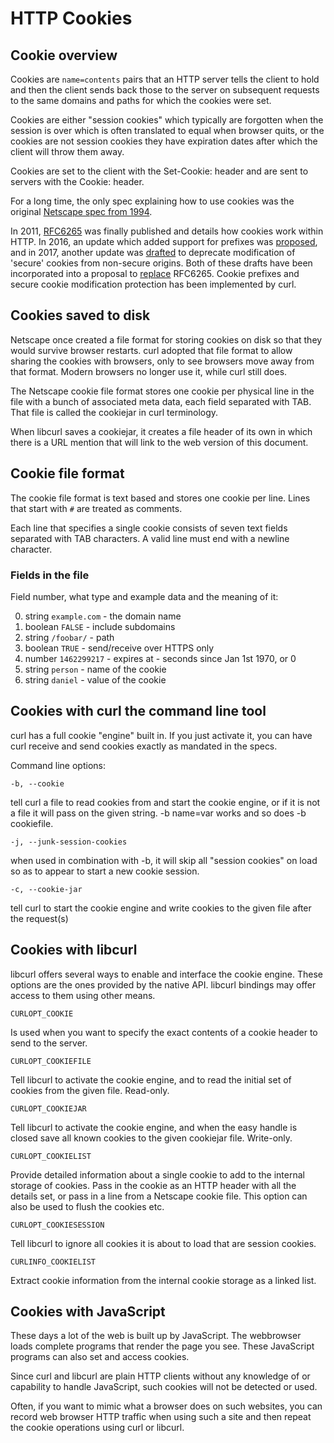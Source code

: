 # HTTP Cookies

## Cookie overview

  Cookies are `name=contents` pairs that an HTTP server tells the client to
  hold and then the client sends back those to the server on subsequent
  requests to the same domains and paths for which the cookies were set.

  Cookies are either "session cookies" which typically are forgotten when the
  session is over which is often translated to equal when browser quits, or
  the cookies are not session cookies they have expiration dates after which
  the client will throw them away.

  Cookies are set to the client with the Set-Cookie: header and are sent to
  servers with the Cookie: header.

  For a long time, the only spec explaining how to use cookies was the
  original [Netscape spec from 1994](https://curl.se/rfc/cookie_spec.html).

  In 2011, [RFC6265](https://www.ietf.org/rfc/rfc6265.txt) was finally
  published and details how cookies work within HTTP. In 2016, an update which
  added support for prefixes was
  [proposed](https://datatracker.ietf.org/doc/html/draft-ietf-httpbis-cookie-prefixes-00),
  and in 2017, another update was
  [drafted](https://datatracker.ietf.org/doc/html/draft-ietf-httpbis-cookie-alone-01)
  to deprecate modification of 'secure' cookies from non-secure origins. Both
  of these drafts have been incorporated into a proposal to
  [replace](https://datatracker.ietf.org/doc/html/draft-ietf-httpbis-rfc6265bis-02)
  RFC6265. Cookie prefixes and secure cookie modification protection has been
  implemented by curl.

## Cookies saved to disk

  Netscape once created a file format for storing cookies on disk so that they
  would survive browser restarts. curl adopted that file format to allow
  sharing the cookies with browsers, only to see browsers move away from that
  format. Modern browsers no longer use it, while curl still does.

  The Netscape cookie file format stores one cookie per physical line in the
  file with a bunch of associated meta data, each field separated with
  TAB. That file is called the cookiejar in curl terminology.

  When libcurl saves a cookiejar, it creates a file header of its own in which
  there is a URL mention that will link to the web version of this document.

## Cookie file format

  The cookie file format is text based and stores one cookie per line. Lines
  that start with `#` are treated as comments.

  Each line that specifies a single cookie consists of seven text fields
  separated with TAB characters. A valid line must end with a newline
  character.

### Fields in the file

  Field number, what type and example data and the meaning of it:

  0. string `example.com` - the domain name
  1. boolean `FALSE` - include subdomains
  2. string `/foobar/` - path
  3. boolean `TRUE` - send/receive over HTTPS only
  4. number `1462299217` - expires at - seconds since Jan 1st 1970, or 0
  5. string `person` - name of the cookie
  6. string `daniel` - value of the cookie

## Cookies with curl the command line tool

  curl has a full cookie "engine" built in. If you just activate it, you can
  have curl receive and send cookies exactly as mandated in the specs.

  Command line options:

  `-b, --cookie`

  tell curl a file to read cookies from and start the cookie engine, or if it
  is not a file it will pass on the given string. -b name=var works and so does
  -b cookiefile.

  `-j, --junk-session-cookies`

  when used in combination with -b, it will skip all "session cookies" on load
  so as to appear to start a new cookie session.

  `-c, --cookie-jar`

  tell curl to start the cookie engine and write cookies to the given file
  after the request(s)

## Cookies with libcurl

  libcurl offers several ways to enable and interface the cookie engine. These
  options are the ones provided by the native API. libcurl bindings may offer
  access to them using other means.

  `CURLOPT_COOKIE`

  Is used when you want to specify the exact contents of a cookie header to
  send to the server.

  `CURLOPT_COOKIEFILE`

  Tell libcurl to activate the cookie engine, and to read the initial set of
  cookies from the given file. Read-only.

  `CURLOPT_COOKIEJAR`

  Tell libcurl to activate the cookie engine, and when the easy handle is
  closed save all known cookies to the given cookiejar file. Write-only.

  `CURLOPT_COOKIELIST`

  Provide detailed information about a single cookie to add to the internal
  storage of cookies. Pass in the cookie as an HTTP header with all the
  details set, or pass in a line from a Netscape cookie file. This option can
  also be used to flush the cookies etc.

  `CURLOPT_COOKIESESSION`

  Tell libcurl to ignore all cookies it is about to load that are session
  cookies.

  `CURLINFO_COOKIELIST`

  Extract cookie information from the internal cookie storage as a linked
  list.

## Cookies with JavaScript

  These days a lot of the web is built up by JavaScript. The webbrowser loads
  complete programs that render the page you see. These JavaScript programs
  can also set and access cookies.

  Since curl and libcurl are plain HTTP clients without any knowledge of or
  capability to handle JavaScript, such cookies will not be detected or used.

  Often, if you want to mimic what a browser does on such websites, you can
  record web browser HTTP traffic when using such a site and then repeat the
  cookie operations using curl or libcurl.
